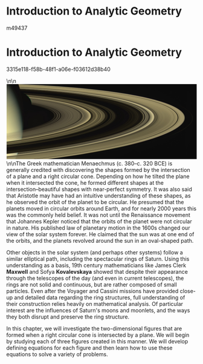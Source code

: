 Introduction to Analytic Geometry
=================================

  m49437
  
Introduction to Analytic Geometry
=================================

  
  3315e118-f58b-48f1-a06e-f03612d38b40

\n\n![The rings of Saturn have produced wonder, as well as misunderstanding, since Galileo first discovered them (he initially thought they were moons). Though they appear to be a series of solid discs even in this 2004 closeup from the Cassini probe, 19th century mathematicians proved that they are made up of billions of small objects clustered together. (credit: modification of "Saturn" by NASA/JPL-Caltech/SSI/Kevin M. Gill/flickr)](../../media/CNX_Precalc2e_Figure_10_00_001.jpg)\n\nThe Greek mathematician Menaechmus (c. 380–c. 320 BCE) is generally credited with discovering the shapes formed by the intersection of a plane and a right circular cone. Depending on how he tilted the plane when it intersected the cone, he formed different shapes at the intersection–beautiful shapes with near-perfect symmetry.
It was also said that Aristotle may have had an intuitive understanding of these shapes, as he observed the orbit of the planet to be circular. He presumed that the planets moved in circular orbits around Earth, and for nearly 2000 years this was the commonly held belief.
It was not until the Renaissance movement that Johannes Kepler noticed that the orbits of the planet were not circular in nature. His published law of planetary motion in the 1600s changed our view of the solar system forever. He claimed that the sun was at one end of the orbits, and the planets revolved around the sun in an oval-shaped path.
 
Other objects in the solar system (and perhaps other systems) follow a similar elliptical path, including the spectacular rings of Saturn. Using this understanding as a basis, 19th century mathematicians like James Clerk **Maxwell** and Sofya **Kovalevskaya** showed that despite their appearance through the telescopes of the day (and even in current telescopes), the rings are not solid and continuous, but are rather composed of small particles. Even after the Voyager and Cassini missions have provided close-up and detailed data regarding the ring structures, full understanding of their construction relies heavily on mathematical analysis. Of particular interest are the influences of Saturn's moons and moonlets, and the ways they both disrupt and preserve the ring structure.

In this chapter, we will investigate the two-dimensional figures that are formed when a right circular cone is intersected by a plane. We will begin by studying each of three figures created in this manner. We will develop defining equations for each figure and then learn how to use these equations to solve a variety of problems.
